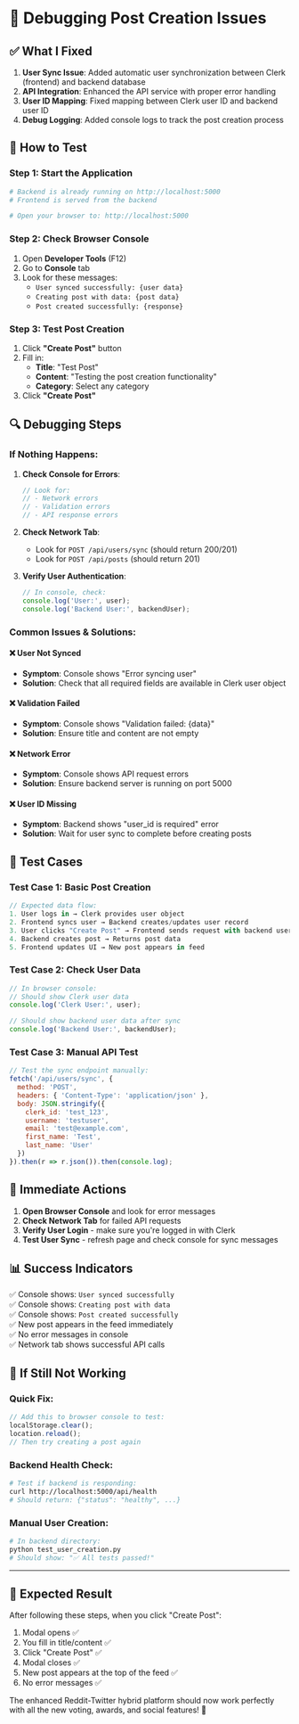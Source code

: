 # 🔧 Debugging Post Creation Issues

## ✅ **What I Fixed**

1. **User Sync Issue**: Added automatic user synchronization between Clerk (frontend) and backend database
2. **API Integration**: Enhanced the API service with proper error handling
3. **User ID Mapping**: Fixed mapping between Clerk user ID and backend user ID
4. **Debug Logging**: Added console logs to track the post creation process

## 🧪 **How to Test**

### Step 1: Start the Application
```bash
# Backend is already running on http://localhost:5000
# Frontend is served from the backend

# Open your browser to: http://localhost:5000
```

### Step 2: Check Browser Console
1. Open **Developer Tools** (F12)
2. Go to **Console** tab
3. Look for these messages:
   - `User synced successfully: {user data}`
   - `Creating post with data: {post data}`
   - `Post created successfully: {response}`

### Step 3: Test Post Creation
1. Click **"Create Post"** button
2. Fill in:
   - **Title**: "Test Post" 
   - **Content**: "Testing the post creation functionality"
   - **Category**: Select any category
3. Click **"Create Post"**

## 🔍 **Debugging Steps**

### If Nothing Happens:
1. **Check Console for Errors**:
   ```javascript
   // Look for:
   // - Network errors
   // - Validation errors
   // - API response errors
   ```

2. **Check Network Tab**:
   - Look for `POST /api/users/sync` (should return 200/201)
   - Look for `POST /api/posts` (should return 201)

3. **Verify User Authentication**:
   ```javascript
   // In console, check:
   console.log('User:', user);
   console.log('Backend User:', backendUser);
   ```

### Common Issues & Solutions:

#### ❌ **User Not Synced**
- **Symptom**: Console shows "Error syncing user"
- **Solution**: Check that all required fields are available in Clerk user object

#### ❌ **Validation Failed**
- **Symptom**: Console shows "Validation failed: {data}"
- **Solution**: Ensure title and content are not empty

#### ❌ **Network Error**
- **Symptom**: Console shows API request errors
- **Solution**: Ensure backend server is running on port 5000

#### ❌ **User ID Missing**
- **Symptom**: Backend shows "user_id is required" error
- **Solution**: Wait for user sync to complete before creating posts

## 🎯 **Test Cases**

### Test Case 1: Basic Post Creation
```javascript
// Expected data flow:
1. User logs in → Clerk provides user object
2. Frontend syncs user → Backend creates/updates user record
3. User clicks "Create Post" → Frontend sends request with backend user ID
4. Backend creates post → Returns post data
5. Frontend updates UI → New post appears in feed
```

### Test Case 2: Check User Data
```javascript
// In browser console:
// Should show Clerk user data
console.log('Clerk User:', user);

// Should show backend user data after sync
console.log('Backend User:', backendUser);
```

### Test Case 3: Manual API Test
```javascript
// Test the sync endpoint manually:
fetch('/api/users/sync', {
  method: 'POST',
  headers: { 'Content-Type': 'application/json' },
  body: JSON.stringify({
    clerk_id: 'test_123',
    username: 'testuser',
    email: 'test@example.com',
    first_name: 'Test',
    last_name: 'User'
  })
}).then(r => r.json()).then(console.log);
```

## 🔧 **Immediate Actions**

1. **Open Browser Console** and look for error messages
2. **Check Network Tab** for failed API requests
3. **Verify User Login** - make sure you're logged in with Clerk
4. **Test User Sync** - refresh page and check console for sync messages

## 📊 **Success Indicators**

✅ Console shows: `User synced successfully`  
✅ Console shows: `Creating post with data`  
✅ Console shows: `Post created successfully`  
✅ New post appears in the feed immediately  
✅ No error messages in console  
✅ Network tab shows successful API calls  

## 🚨 **If Still Not Working**

### Quick Fix:
```javascript
// Add this to browser console to test:
localStorage.clear();
location.reload();
// Then try creating a post again
```

### Backend Health Check:
```bash
# Test if backend is responding:
curl http://localhost:5000/api/health
# Should return: {"status": "healthy", ...}
```

### Manual User Creation:
```bash
# In backend directory:
python test_user_creation.py
# Should show: "✅ All tests passed!"
```

---

## 🎉 **Expected Result**

After following these steps, when you click "Create Post":
1. Modal opens ✅
2. You fill in title/content ✅
3. Click "Create Post" ✅
4. Modal closes ✅
5. New post appears at the top of the feed ✅
6. No error messages ✅

The enhanced Reddit-Twitter hybrid platform should now work perfectly with all the new voting, awards, and social features! 🚀 